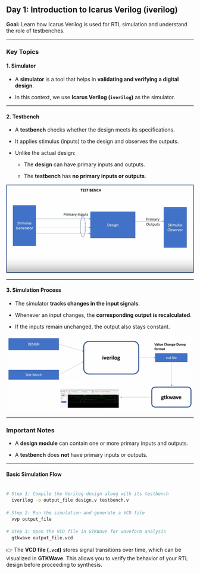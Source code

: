 ## **Day 1: Introduction to Icarus Verilog (iverilog)**

**Goal:** Learn how Icarus Verilog is used for RTL simulation and understand the role of testbenches.

---

### **Key Topics**

#### **1. Simulator**

- A **simulator** is a tool that helps in **validating and verifying a digital design**.
    
- In this context, we use **Icarus Verilog (`iverilog`)** as the simulator.
    

---

#### **2. Testbench**

- A **testbench** checks whether the design meets its specifications.
    
- It applies stimulus (inputs) to the design and observes the outputs.
    
- Unlike the actual design:
    
    - The **design** can have primary inputs and outputs.
        
    - The **testbench** has **no primary inputs or outputs**.

![Week_1/Day_1/Pictures/Testbench.png](https://github.com/KavinV125/KavinV_RISC-V-SoC-Tapeout-Program_VSD/blob/44eb8eba60827847d89900a6daf173d6fc72013b/week1/Day1/pictures/Testbench.png)

---

#### **3. Simulation Process**

- The simulator **tracks changes in the input signals**.
    
- Whenever an input changes, the **corresponding output is recalculated**.
    
- If the inputs remain unchanged, the output also stays constant.

![image](https://github.com/KavinV125/KavinV_RISC-V-SoC-Tapeout-Program_VSD/blob/eabdb9ca30b114b73de77a52036b914893e414a7/week1/Day1/pictures/Iverilog.png)    

---

### **Important Notes**

- A **design module** can contain one or more primary inputs and outputs.
    
- A **testbench** does **not** have primary inputs or outputs.
    

---

#### **Basic Simulation Flow**

```bash

# Step 1: Compile the Verilog design along with its testbench
  iverilog -o output_file design.v testbench.v

# Step 2: Run the simulation and generate a VCD file
  vvp output_file

# Step 3: Open the VCD file in GTKWave for waveform analysis
  gtkwave output_file.vcd

```

👉 The **VCD file (`.vcd`)** stores signal transitions over time, which can be visualized in **GTKWave**. This allows you to verify the behavior of your RTL design before proceeding to synthesis.
